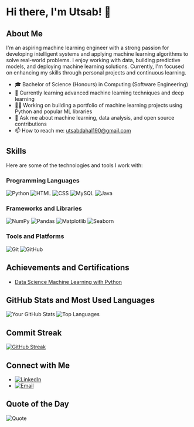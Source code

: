 # Hi there, I'm Utsab! 👋

## About Me

I'm an aspiring machine learning engineer with a strong passion for developing intelligent systems and applying machine learning algorithms to solve real-world problems. I enjoy working with data, building predictive models, and deploying machine learning solutions. Currently, I'm focused on enhancing my skills through personal projects and continuous learning.

- 🎓 Bachelor of Science (Honours) in Computing (Software Engineering)
- 🌱 Currently learning advanced machine learning techniques and deep learning
- 👨‍💻 Working on building a portfolio of machine learning projects using Python and popular ML libraries
- 💬 Ask me about machine learning, data analysis, and open source contributions
- 📫 How to reach me: utsabdahal190@gmail.com

## Skills

Here are some of the technologies and tools I work with:

### Programming Languages
![Python](https://img.shields.io/badge/Python-3776AB?style=for-the-badge&logo=python&logoColor=white)
![HTML](https://img.shields.io/badge/HTML-E34F26?style=for-the-badge&logo=html5&logoColor=white)
![CSS](https://img.shields.io/badge/CSS-1572B6?style=for-the-badge&logo=css3&logoColor=white)
![MySQL](https://img.shields.io/badge/MySQL-4479A1?style=for-the-badge&logo=mysql&logoColor=white)
![Java](https://img.shields.io/badge/Java-007396?style=for-the-badge&logo=java&logoColor=white)

### Frameworks and Libraries
![NumPy](https://img.shields.io/badge/NumPy-013243?style=for-the-badge&logo=numpy&logoColor=white)
![Pandas](https://img.shields.io/badge/Pandas-150458?style=for-the-badge&logo=pandas&logoColor=white)
![Matplotlib](https://img.shields.io/badge/Matplotlib-3A528A?style=for-the-badge&logo=matplotlib&logoColor=white)
![Seaborn](https://img.shields.io/badge/Seaborn-3776AB?style=for-the-badge&logoColor=white)

### Tools and Platforms
![Git](https://img.shields.io/badge/Git-F05032?style=for-the-badge&logo=git&logoColor=white)
![GitHub](https://img.shields.io/badge/GitHub-181717?style=for-the-badge&logo=github&logoColor=white)

## Achievements and Certifications

- [Data Science Machine Learning with Python]()

## GitHub Stats and Most Used Languages

![Your GitHub Stats](https://github-readme-stats.vercel.app/api?username=meutsabdahal&show_icons=true&theme=radical)
![Top Languages](https://github-readme-stats.vercel.app/api/top-langs/?username=meutsabdahal&layout=compact&theme=radical)

## Commit Streak

[![GitHub Streak](https://github-readme-streak-stats.herokuapp.com/?user=meutsabdahal&theme=dark)](https://git.io/streak-stats)

## Connect with Me

- [![LinkedIn](https://img.shields.io/badge/LinkedIn-0A66C2?style=for-the-badge&logo=linkedin&logoColor=white)](linkedin.com/in/meutsabdahal/)
- [![Email](https://img.shields.io/badge/Email-D14836?style=for-the-badge&logo=gmail&logoColor=white)](mailto:utsabdahal190@gmail.com)

## Quote of the Day

![Quote](https://quotes-github-readme.vercel.app/api?type=horizontal)
